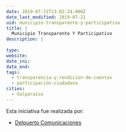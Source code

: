 ```yaml
---
date: 2019-07-21T23:02:24.000Z
date_last_modified: 2019-07-21
uid: municipio-transparente-y-participativo
title: |
  Municipio Transparente Y Participativo
description: |
  
type: 
website: 
date_ini: 
date_end: 
tags:
  - transparencia-y-rendicion-de-cuentas
  - participación-ciudadana
cities: 
  - Valparaíso
---
```


Esta iniciativa fue realizada por:

- [Delpuerto Comunicaciones](/organizaciones/delpuerto-comunicaciones)
